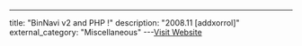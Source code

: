 ---
title: "BinNavi v2 and PHP !"
description: "2008.11 [addxorrol]"
external_category: "Miscellaneous"
---[Visit Website](http://addxorrol.blogspot.com/2008/11/binnavi-v2-and-php.html)

